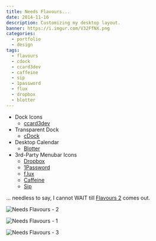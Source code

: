 ```yaml
---
title: Needs Flavours...
date: 2014-11-16
description: Customizing my desktop layout.
banner: https://i.imgur.com/V32FfNX.png
categories:
  - portfolio
  - design
tags:
  - flavours
  - cdock
  - ccard3dev
  - caffeine
  - sip
  - 1password
  - flux
  - dropbox
  - blotter
---
```


* Dock Icons
  * [ccard3dev](http://ccard3dev.deviantart.com/art/Dynamic-Icons-for-Yosemite-Apple-Apps-460428519)
* Transparent Dock
  * [cDock](http://sourceforge.net/projects/cdock/)
* Desktop Calendar
  * [Blotter](http://wireload.net/products/blotter/)
* 3rd-Party Menubar Icons
  * [Dropbox](http://dropbox.com/)
  * [1Password](https://agilebits.com/onepassword)
  * [f.lux](https://justgetflux.com/)
  * [Caffeine](http://lightheadsw.com/caffeine/)
  * [Sip](http://theolabrothers.com/sip/)

... needless to say, I cannot WAIT till [Flavours 2](https://interacto.zendesk.com/entries/53605899-Yosemite-and-the-future-Flavours-2) comes out.

![Needs Flavours - 2](https://i.imgur.com/qBeWrnP.png)

![Needs Flavours - 1](https://i.imgur.com/8BSqCXL.png)

![Needs Flavours - 3](https://i.imgur.com/hRiEr8l.png)
